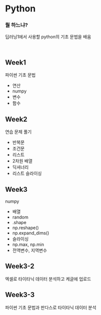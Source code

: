 # Python
### 뭘 하느냐?
딥러닝1에서 사용할 python의 기초 문법을 배움

<br>

## Week1
파이썬 기초 문법
- 연산
- numpy
- 변수
- 함수

## Week2
연습 문제 풀기
- 반복문
- 조건문
- 리스트
- 2차원 배열
- 딕셔너리
- 리스트 슬라이싱

## Week3
numpy
- 배열
- random
- .shape
- np.reshape()
- np.expand_dims()
- 슬라이싱
- np.max, np.min
- 전역변수, 지역변수

## Week3-2
엑셀로 타이타닉 데이터 분석하고 케글에 업로드

## Week3-3
파이썬 기초 문법과 판다스로 타이타닉 데이터 분석

